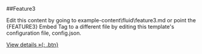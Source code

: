 ##Feature3

Edit this content by going to example-content\fluid\feature3.md or point the \{FEATURE3\} Embed Tag to a different file by editing this template's configuration file, config.json.

[View details &raquo;{: .btn}](#)
